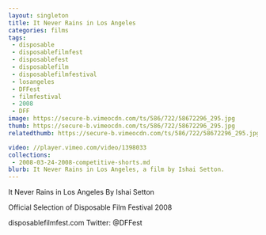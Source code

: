 ```yaml
---
layout: singleton
title: It Never Rains in Los Angeles
categories: films
tags:
 - disposable
 - disposablefilmfest
 - disposablefest
 - disposablefilm
 - disposablefilmfestival
 - losangeles
 - DFFest
 - filmfestival
 - 2008
 - DFF
image: https://secure-b.vimeocdn.com/ts/586/722/58672296_295.jpg
thumb: https://secure-b.vimeocdn.com/ts/586/722/58672296_295.jpg
relatedthumb: https://secure-b.vimeocdn.com/ts/586/722/58672296_295.jpg

video: //player.vimeo.com/video/1398033
collections:
 - 2008-03-24-2008-competitive-shorts.md
blurb: It Never Rains in Los Angeles, a film by Ishai Setton.
---
```


It Never Rains in Los Angeles
By Ishai Setton

Official Selection of Disposable Film Festival 2008

disposablefilmfest.com
Twitter: @DFFest